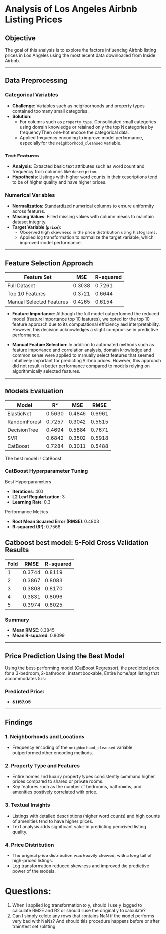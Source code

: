 # Analysis of Los Angeles Airbnb Listing Prices

## Objective
The goal of this analysis is to explore the factors influencing Airbnb listing prices in Los Angeles using the most recent data downloaded from Inside Airbnb.

---

## Data Preprocessing

### Categorical Variables
- **Challenge**: Variables such as neighborhoods and property types contained too many small categories.
- **Solution**:
  - For columns such as `property_type`. Consolidated small categories using domain knowledge or retained only the top N categories by frequency.Then one-hot encode the categorical data.
  - Applied frequency encoding to improve model performance, especially for the `neighborhood_cleansed` variable.

### Text Features
- **Analysis**: Extracted basic text attributes such as word count and frequency from columns like `description`.
- **Hypothesis**: Listings with higher word counts in their descriptions tend to be of higher quality and have higher prices.

### Numerical Variables
- **Normalization**: Standardized numerical columns to ensure uniformity across features.
- **Missing Values**: Filled missing values with column means to maintain dataset integrity.
- **Target Variable (`price`)**:
  - Observed high skewness in the price distribution using histograms.
  - Applied log transformation to normalize the target variable, which improved model performance.

---
## Feature Selection Approach
| Feature Set              | MSE        | R-squared  |
|--------------------------|------------|------------|
| Full Dataset             | 0.3038     | 0.7261     |
| Top 10 Features          | 0.3721     | 0.6644     |
| Manual Selected Features | 0.4265     | 0.6154     |

- **Feature Importance**:
Although the full model outperformed the reduced model (feature importance top 10 features), we opted for the top 10 feature approach due to its computational efficiency and interpretability. However, this decision acknowledges a slight compromise in predictive performance.


- **Manual Feature Selection**:
In addition to automated methods such as feature importance and correlation analysis, domain knowledge and common sense were applied to manually select features that seemed intuitively important for predicting Airbnb prices. However, this approach did not result in better performance compared to models relying on algorithmically selected features.



---

## Models Evaluation
| Model         | R²    | MSE    | RMSE   |
|---------------|--------|--------|--------|
| ElasticNet    | 0.5630 | 0.4846 | 0.6961 |
| RandomForest  | 0.7257 | 0.3042 | 0.5515 |
| DecisionTree  | 0.4694 | 0.5884 | 0.7671 |
| SVR           | 0.6842 | 0.3502 | 0.5918 |
| CatBoost      | 0.7284 | 0.3011 | 0.5488 |

The best model is CatBoost

### CatBoost Hyperparameter Tuning

Best Hyperparameters
- **Iterations**: 400  
- **L2 Leaf Regularization**: 3  
- **Learning Rate**: 0.3

Performance Metrics
- **Root Mean Squared Error (RMSE)**: 0.4803  
- **R-squared (R²)**: 0.7568  


## Catboost best model:  5-Fold Cross Validation Results

| Fold | RMSE       | R-squared   |
|------|------------|-------------|
| 1    | 0.3744     | 0.8119      |
| 2    | 0.3867     | 0.8083      |
| 3    | 0.3808     | 0.8170      |
| 4    | 0.3831     | 0.8096      |
| 5    | 0.3974     | 0.8025      |

### Summary
- **Mean RMSE**: 0.3845  
- **Mean R-squared**: 0.8099




---

## Price Prediction Using the Best Model

Using the best-performing model (CatBoost Regressor), the predicted price for a 3-bedroom, 2-bathroom, instant bookable, Entire home/apt listing that accommodates 5 is:

### Predicted Price:
- **$1157.05**
---

## Findings

### 1. Neighborhoods and Locations
- Frequency encoding of the `neighborhood_cleansed` variable outperformed other encoding methods.

### 2. Property Type and Features
- Entire homes and luxury property types consistently command higher prices compared to shared or private rooms.
- Key features such as the number of bedrooms, bathrooms, and amenities positively correlated with price.

### 3. Textual Insights
- Listings with detailed descriptions (higher word counts) and high counts of amenities tend to have higher prices.
- Text analysis adds significant value in predicting perceived listing quality.

### 4. Price Distribution
- The original price distribution was heavily skewed, with a long tail of high-priced listings.
- Log transformation reduced skewness and improved the predictive power of the models.


# Questions:
1. When I applied log transformation to y, should I use y_logged to calculate RMSE and R2 or should I use the original y to calculate?
2. Can I simply delete any rows that contains NaN if the model performs very bad with NaNs? And should this procedure happens before or after train/test set splitting
